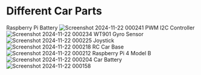 Different Car Parts
======

Raspberry Pi Battery
![Screenshot 2024-11-22 000241](https://github.com/user-attachments/assets/53217777-a0b9-4333-8214-add977ff6c09)
PWM I2C Controller
![Screenshot 2024-11-22 000234](https://github.com/user-attachments/assets/68b05f80-9dac-40cf-be1f-909cb3cb2627)
WT901 Gyro Sensor
![Screenshot 2024-11-22 000225](https://github.com/user-attachments/assets/47c1c937-d14b-4374-97e2-ad3292364800)
Joystick
![Screenshot 2024-11-22 000218](https://github.com/user-attachments/assets/6cab242b-3f1d-4956-9c83-d2c11fbff5f0)
RC Car Base
![Screenshot 2024-11-22 000212](https://github.com/user-attachments/assets/f67e6879-d645-459e-a337-13af971e9d7c)
Raspberry Pi 4 Model B
![Screenshot 2024-11-22 000204](https://github.com/user-attachments/assets/8c875744-20b1-4442-b19a-532b510cd3ae)
Car Battery
![Screenshot 2024-11-22 000158](https://github.com/user-attachments/assets/e53e4880-a4bf-4ddd-9a4c-ddc53dc6c2d9)
